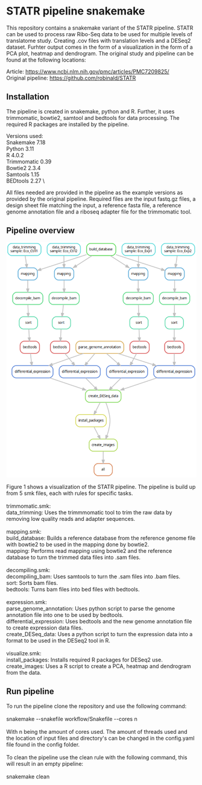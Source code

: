 # STATR pipeline snakemake

This repository contains a snakemake variant of the STATR pipeline. STATR can be used to process raw Ribo-Seq data to be used for multiple levels of translatome study. Creating .cov files with translation levels and a DESeq2 dataset. Furhter output comes in the form of a visualization in the form of a PCA plot, heatmap and dendrogram. The original study and pipeline can be found at the following locations:

Article: https://www.ncbi.nlm.nih.gov/pmc/articles/PMC7209825/ \
Original pipeline: https://github.com/robinald/STATR

## Installation

The pipeline is created in snakemake, python and R. Further, it uses trimmomatic, bowtie2, samtool and bedtools for data processing. The required R packages are installed by the pipeline.

Versions used: \
Snakemake 7.18 \
Python 3.11 \
R 4.0.2 \
Trimmomatic 0.39 \
Bowtie2 2.3.4 \
Samtools 1.15 \
BEDtools 2.27 \

All files needed are provided in the pipeline as the example versions as provided by the original pipeline. Required files are the input fastq.gz files, a design sheet file matching the input, a reference fasta file, a reference genome annotation file and a riboseq adapter file for the trimmomatic tool. 

## Pipeline overview

![Figure 1: DAG file of the pipeline](dag.png)

Figure 1 shows a visualization of the STATR pipeline. The pipeline is build up from 5 smk files, each with rules for specific tasks.\
\
trimmomatic.smk: \
data_trimming: Uses the trimmmomatic tool to trim the raw data by removing low quality reads and adapter sequences. \
\
mapping.smk: \
build_database: Builds a reference database from the reference genome file with bowtie2 to be used in the mapping done by bowtie2. \
mapping: Performs read mapping using bowtie2 and the reference database to turn the trimmed data files into .sam files. \
\
decompiling.smk: \
decompiling_bam: Uses samtools to turn the .sam files into .bam files. \
sort: Sorts bam files. \
bedtools: Turns bam files into bed files with bedtools. \
\
expression.smk: \
parse_genome_annotation: Uses python script to parse the genome annotation file into one to be used by bedtools. \
differential_expression: Uses bedtools and the new genome annotation file to create expression data files. \
create_DESeq_data: Uses a python script to turn the expression data into a format to be used in the DESeq2 tool in R. \
\
visualize.smk: \
install_packages: Installs required R packages for DESeq2 use. \
create_images: Uses a R script to create a PCA, heatmap and dendrogram from the data.

## Run pipeline
To run the pipeline clone the repository and use the following command: \
\
snakemake --snakefile workflow/Snakefile --cores n \
\
With n being the amount of cores used. The amount of threads used and the location of input files and directory's can be changed in the config.yaml file found in the config folder. \
\
To clean the pipeline use the clean rule with the following command, this will result in an empty pipeline: \
\
snakemake clean